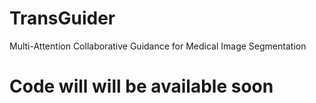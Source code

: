 # TransGuider
Multi-Attention Collaborative Guidance for Medical Image Segmentation 
# Code will will be available soon
